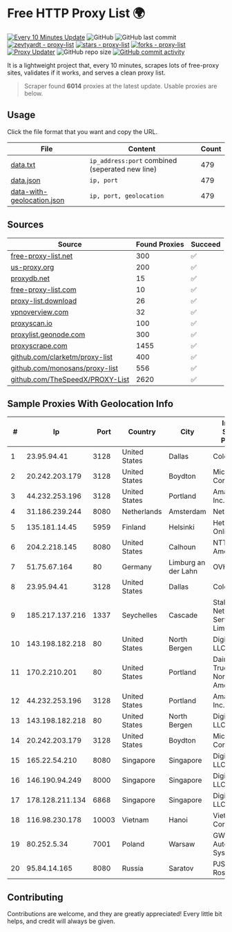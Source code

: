 
# Free HTTP Proxy List 🌍

[![Every 10 Minutes Update](https://github.com/mertguvencli/http-proxy-list/actions/workflows/main.yml/badge.svg?branch=main)](https://github.com/mertguvencli/http-proxy-list/actions/workflows/main.yml)
![GitHub](https://img.shields.io/github/license/mertguvencli/http-proxy-list)
![GitHub last commit](https://img.shields.io/github/last-commit/mertguvencli/http-proxy-list)
[![zevtyardt - proxy-list](https://img.shields.io/static/v1?label=zevtyardt&message=proxy-list&color=blue&logo=github)](https://github.com/zevtyardt/proxy-list "Go to GitHub repo")
[![stars - proxy-list](https://img.shields.io/github/stars/zevtyardt/proxy-list?style=social)](https://github.com/zevtyardt/proxy-list)
[![forks - proxy-list](https://img.shields.io/github/forks/zevtyardt/proxy-list?style=social)](https://github.com/zevtyardt/proxy-list)
[![Proxy Updater](https://github.com/zevtyardt/proxy-list/workflows/Proxy%20Updater/badge.svg)](https://github.com/zevtyardt/proxy-list/actions?query=workflow:"Proxy+Updater")
![GitHub repo size](https://img.shields.io/github/repo-size/zevtyardt/proxy-list)
[![GitHub commit activity](https://img.shields.io/github/commit-activity/m/zevtyardt/proxy-list?logo=commits)](https://github.com/zevtyardt/proxy-list/commits/main)

It is a lightweight project that, every 10 minutes, scrapes lots of free-proxy sites, validates if it works, and serves a clean proxy list.

> Scraper found **6014** proxies at the latest update. Usable proxies are below.

## Usage

Click the file format that you want and copy the URL.

|File|Content|Count|
|----|-------|-----|
|[data.txt](https://raw.githubusercontent.com/mertguvencli/http-proxy-list/main/proxy-list/data.txt)|`ip_address:port` combined (seperated new line)|479|
|[data.json](https://raw.githubusercontent.com/mertguvencli/http-proxy-list/main/proxy-list/data.json)|`ip, port`|479|
|[data-with-geolocation.json](https://raw.githubusercontent.com/mertguvencli/http-proxy-list/main/proxy-list/data-with-geolocation.json)|`ip, port, geolocation`|479|

## Sources

|Source|Found Proxies|Succeed|
|------|-------------|-------|
|[free-proxy-list.net](https://free-proxy-list.net)|300|✅|
|[us-proxy.org](https://www.us-proxy.org)|200|✅|
|[proxydb.net](http://proxydb.net)|15|✅|
|[free-proxy-list.com](https://free-proxy-list.com/?page=&port=&type%5B%5D=http&type%5B%5D=https&up_time=0&search=Search)|10|✅|
|[proxy-list.download](https://www.proxy-list.download/HTTP)|26|✅|
|[vpnoverview.com](https://vpnoverview.com/privacy/anonymous-browsing/free-proxy-servers)|32|✅|
|[proxyscan.io](https://www.proxyscan.io)|100|✅|
|[proxylist.geonode.com](https://proxylist.geonode.com/api/proxy-list?limit=300&page=1&sort_by=lastChecked&sort_type=desc&protocols=http,https)|300|✅|
|[proxyscrape.com](https://api.proxyscrape.com/v2/?request=displayproxies&protocol=http&timeout=10000&country=all&ssl=all&anonymity=all)|1455|✅|
|[github.com/clarketm/proxy-list](https://raw.githubusercontent.com/clarketm/proxy-list/master/proxy-list-raw.txt)|400|✅|
|[github.com/monosans/proxy-list](https://raw.githubusercontent.com/monosans/proxy-list/main/proxies/http.txt)|556|✅|
|[github.com/TheSpeedX/PROXY-List](https://raw.githubusercontent.com/TheSpeedX/PROXY-List/master/http.txt)|2620|✅|


## Sample Proxies With Geolocation Info

|#|Ip|Port|Country|City|Internet Service Provider|
|-|--|----|-------|----|-------------------------|
|1|23.95.94.41|3128|United States|Dallas|ColoCrossing|
|2|20.242.203.179|3128|United States|Boydton|Microsoft Corporation|
|3|44.232.253.196|3128|United States|Portland|Amazon.com, Inc.|
|4|31.186.239.244|8080|Netherlands|Amsterdam|NetSkope Inc|
|5|135.181.14.45|5959|Finland|Helsinki|Hetzner Online GmbH|
|6|204.2.218.145|8080|United States|Calhoun|NTT America, Inc.|
|7|51.75.67.164|80|Germany|Limburg an der Lahn|OVH SAS|
|8|23.95.94.41|3128|United States|Dallas|ColoCrossing|
|9|185.217.137.216|1337|Seychelles|Cascade|Stallion Network Services Limited|
|10|143.198.182.218|80|United States|North Bergen|DigitalOcean, LLC|
|11|170.2.210.201|80|United States|Portland|Daimler Trucks of North America LLC|
|12|44.232.253.196|3128|United States|Portland|Amazon.com, Inc.|
|13|143.198.182.218|80|United States|North Bergen|DigitalOcean, LLC|
|14|20.242.203.179|3128|United States|Boydton|Microsoft Corporation|
|15|165.22.54.210|8080|Singapore|Singapore|DigitalOcean, LLC|
|16|146.190.94.249|8000|Singapore|Singapore|DigitalOcean, LLC|
|17|178.128.211.134|6868|Singapore|Singapore|DigitalOcean, LLC|
|18|116.98.230.178|10003|Vietnam|Hanoi|Viettel Corporation|
|19|80.252.5.34|7001|Poland|Warsaw|GWNET Autonomus System|
|20|95.84.14.165|8080|Russia|Saratov|PJSC Rostelecom|



## Contributing

Contributions are welcome, and they are greatly appreciated! Every
little bit helps, and credit will always be given.

